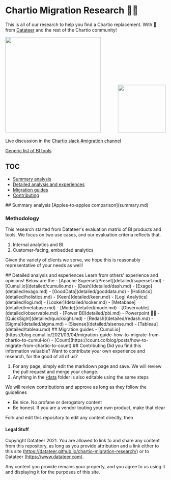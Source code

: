 # Chartio Migration Research 👋🚚

This is all of our research to help you find a Chartio replacement. With 💖 from [Datateer](https://www.datateer.com) and the rest of the Chartio community!

<p float="left">
  <a href="https://www.datateer.com"><img src="/chartio-migration-research/assets/chartio-logo.png" width="300" /></a>
  <img src="/chartio-migration-research/assets/datateer-logo.png" width="150" style="padding-left: 50px;" /> 
</p>

Live discussion in the [Chartio slack #migration channel](https://chartio.slack.com/archives/C01QEQ5MNEL)

[Generic list of BI tools](https://github.com/thenaturalist/awesome-business-intelligence)

## TOC

- [Summary analysis](#summary)
- [Detailed analysis and experiences](#detailed)
- [Migration guides](#migration)
- [Contributing](#contributing)

<a name="summary" />
## Summary analysis
[Apples-to-apples comparison](summary.md)

### Methodology

This research started from Datateer's evaluation matrix of BI products and tools. We focus on two use cases, and our evaluation criteria reflects that.

1. Internal analytics and BI
2. Customer-facing, embedded analytics

Given the variety of clients we serve, we hope this is reasonably representative of your needs as well!

<a name="detailed" />
## Detailed analysis and experiences
Learn from others' experience and opinions! Below are the 
- [Apache Superset/Preset](detailed/superset.md)
- [Cumul.io](detailed/cumulio.md)
- [Dash](detailed/dash.md)
- [Exago](detailed/exago.md)
- [GoodData](detailed/gooddata.md)
- [Holistics](detailed/holistics.md)
- [Keen](detailed/keen.md)
- [Logi Analytics](detailed/logi.md)
- [Looker](detailed/looker.md)
- [Metabase](detailed/metabase.md)
- [Mode](detailed/mode.md)
- [Observable](detailed/observable.md)
- [Power BI](detailed/pbi.md)
- Powerpoint 🤣🤣
- [QuickSight](detailed/quicksight.md)
- [Redash](detailed/redash.md)
- [Sigma](detailed/sigma.md)
- [Sisense](detailed/sisense.md)
- [Tableau](detailed/tableau.md)

<a name="migration guides" />
## Migration guides
- [Cumul.io](https://blog.cumul.io/2021/03/04/migration-guide-how-to-migrate-from-chartio-to-cumul-io/)
- [Count](https://count.co/blog/posts/how-to-migrate-from-chartio-to-count)

<a name="contributing" />
## Contributing
Did you find this information valuable? Want to contribute your own experience and research, for the good of all of us?

1. For any page, simply edit the markdown page and save. We will review the pull request and merge your change.
1. Anything in the [/data](/data/readme.md) folder is also editable using the same steps

We will review contributions and approve as long as they follow the guidelines

- Be nice. No profane or derogatory content
- Be honest. If you are a vendor touting your own product, make that clear

Fork and edit this repository to edit any content directly, then

#### Legal Stuff

Copyright Datateer 2021. You are allowed to link to and share any content from this repository, as long as you provide attribution and a link either to this site (https://datateer.github.io/chartio-migration-research/) or to Datateer (https://www.datateer.com).

Any content you provide remains your property, and you agree to us using it and displaying it for the purposes of this site.
